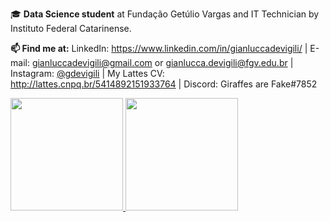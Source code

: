 🎓 **Data Science student** at Fundação Getúlio Vargas and IT Technician by Instituto Federal Catarinense. <br>

**📫 Find me at:**
LinkedIn: https://www.linkedin.com/in/gianluccadevigili/ | E-mail: gianluccadevigili@gmail.com or gianlucca.devigili@fgv.edu.br | Instagram: <a href="https://www.instagram.com/gdevigili/">@gdevigili</a> | My Lattes CV: http://lattes.cnpq.br/5414892151933764 | Discord: Giraffes are Fake#7852

<div>
    <a href="https://github.com/gdevigili">
        <img height="180em"
            src="https://github-readme-stats.vercel.app/api?username=gdevigili&show_icons=true&theme=react&include_all_commits=true&count_private=true" />
        <img height="180em"
            src="https://github-readme-stats.vercel.app/api/top-langs/?username=gdevigili&layout=compact&langs_count=7&theme=react" />
</div>

  
<!-- <div>
    <img height="150px" src="http://31.media.tumblr.com/96fbb243107e463dff7a4b8d492215a7/tumblr_n1jq9mEa0W1sujz4so2_500.gif"
        alt="Studio Ghibli">
</div> -->
